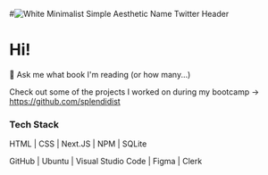 #![White Minimalist Simple Aesthetic Name Twitter Header](https://github.com/splendevist/splendevist/assets/172043022/32580977-7bbf-4550-b834-64d48f9b6386)
# Hi!

💬 Ask me what book I'm reading (or how many...)

Check out some of the projects I worked on during my bootcamp -> https://github.com/splendidist

### Tech Stack

HTML | CSS | Next.JS | NPM | SQLite

GitHub | Ubuntu | Visual Studio Code | Figma | Clerk
